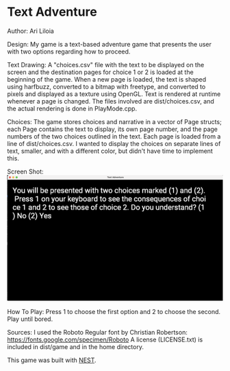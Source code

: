 # Text Adventure

Author: Ari Liloia

Design: My game is a text-based adventure game that presents the user with two options regarding how to proceed.

Text Drawing: A "choices.csv" file with the text to be displayed on the screen and the destination pages for choice 1 or 2 is loaded at the beginning of the game. When a new page is loaded, the text is shaped using harfbuzz, converted to a bitmap with freetype, and converted to pixels and displayed as a texture using OpenGL. 
Text is rendered at runtime whenever a page is changed. The files involved are dist/choices.csv, and the actual rendering is done in PlayMode.cpp. 

Choices: The game stores choices and narrative in a vector of Page structs; each Page contains the text to display, its own page number, and the page numbers of the two choices outlined in the text. Each page is loaded from a line of dist/choices.csv. I wanted to display the choices on separate lines of text, smaller, and with a different color, but didn't have time to implement this. 

Screen Shot:
![Screen Shot](screenshot.png)

How To Play:
Press 1 to choose the first option and 2 to choose the second. Play until bored.

Sources: 
I used the Roboto Regular font by Christian Robertson:
https://fonts.google.com/specimen/Roboto
A license (LICENSE.txt) is included in dist/game and in the home directory.

This game was built with [NEST](NEST.md).

